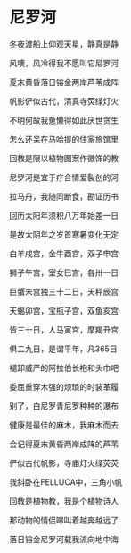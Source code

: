   

# 尼罗河

冬夜渡船上仰观天星，静真是静

风噢，风冷得我不愿叫它尼罗河

夏末黄昏落日镕金两岸芦苇成阵

帆影俨似古代，清真寺荧绿灯火

不明何故我惫懒得如此厌世贪生

怎么还呆在马哈提的住家旅馆里

回教是限以植物图案作徽饰的教

尼罗河是宜于疗合情爱裂创的河

拉马丹，我随同断食，勘证历书

回历太阳年须积八万年始差一日

是故太阴年之岁首寒暑变化无定

白羊戍宫，金牛酉宫，双子申宫

狮子午宫，室女巳宫，各卅一日

巨蟹未宫独三十二日，天秤辰宫

天蝎卯宫，宝瓶子宫，双鱼亥宫

皆三十日，人马寅宫，摩羯丑宫

俱二九日，是谓平年，凡365日

褪卸威严的阿拉伯长袍和头巾吧

委屈重穿木强的烦琐的时装革履

别了，白尼罗青尼罗种种的瀑布

健康是最佳的麻木，我麻木而去

会记得夏末黄昏两岸成阵的芦苇

俨似古代帆影，寺庙灯火绿荧荧

我斜卧在FELLUCA中，三角小帆

回教是植物教，我是个植物诗人

那动物的情侣嗥叫着越奔越远了

落日镕金尼罗河载我流向地中海